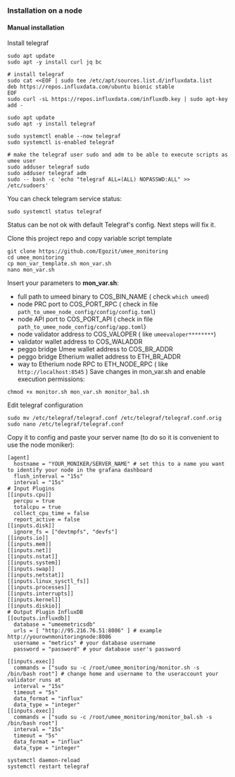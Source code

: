 ### Installation on a node

#### Manual installation

Install telegraf
```
sudo apt update
sudo apt -y install curl jq bc

# install telegraf
sudo cat <<EOF | sudo tee /etc/apt/sources.list.d/influxdata.list
deb https://repos.influxdata.com/ubuntu bionic stable
EOF
sudo curl -sL https://repos.influxdata.com/influxdb.key | sudo apt-key add -

sudo apt update
sudo apt -y install telegraf

sudo systemctl enable --now telegraf
sudo systemctl is-enabled telegraf

# make the telegraf user sudo and adm to be able to execute scripts as umee user
sudo adduser telegraf sudo
sudo adduser telegraf adm
sudo -- bash -c 'echo "telegraf ALL=(ALL) NOPASSWD:ALL" >> /etc/sudoers'
```
You can check telegram service status:
```
sudo systemctl status telegraf
```
Status can be not ok with default Telegraf's config. Next steps will fix it.

Clone this project repo and copy variable script template
```
git clone https://github.com/Egozit/umee_monitoring
cd umee_monitoring
cp mon_var_template.sh mon_var.sh
nano mon_var.sh
```

Insert your parameters to **mon_var.sh**:
* full path to umeed binary to COS_BIN_NAME ( check ```which umeed```)
* node PRC port to COS_PORT_RPC ( check in file ```path_to_umee_node_config/config/config.toml```)
* node API port to COS_PORT_API ( check in file ```path_to_umee_node_config/config/app.toml```)
* node validator address to COS_VALOPER ( like ```umeevaloper********```)
* validator wallet address to COS_WALADDR
* peggo bridge Umee wallet address to COS_BR_ADDR
* peggo bridge Etherium wallet address to ETH_BR_ADDR
* way to Etherium node RPC to ETH_NODE_RPC ( like ```http://localhost:8545``` )
Save changes in mon_var.sh and enable execution permissions:

```
chmod +x monitor.sh mon_var.sh monitor_bal.sh
```

Edit telegraf configuration
```
sudo mv /etc/telegraf/telegraf.conf /etc/telegraf/telegraf.conf.orig
sudo nano /etc/telegraf/telegraf.conf
```
Copy it to config and paste your server name (to do so it is convenient to use the node moniker):
```
[agent]
  hostname = "YOUR_MONIKER/SERVER_NAME" # set this to a name you want to identify your node in the grafana dashboard
  flush_interval = "15s"
  interval = "15s"
# Input Plugins
[[inputs.cpu]]
  percpu = true
  totalcpu = true
  collect_cpu_time = false
  report_active = false
[[inputs.disk]]
  ignore_fs = ["devtmpfs", "devfs"]
[[inputs.io]]
[[inputs.mem]]
[[inputs.net]]
[[inputs.nstat]]
[[inputs.system]]
[[inputs.swap]]
[[inputs.netstat]]
[[inputs.linux_sysctl_fs]]
[[inputs.processes]]
[[inputs.interrupts]]
[[inputs.kernel]]
[[inputs.diskio]]
# Output Plugin InfluxDB
[[outputs.influxdb]]
  database = "umeemetricsdb"
  urls = [ "http://95.216.76.51:8086" ] # example http://yourownmonitoringnode:8086
  username = "metrics" # your database username
  password = "password" # your database user's password
	
[[inputs.exec]]
  commands = ["sudo su -c /root/umee_monitoring/monitor.sh -s /bin/bash root"] # change home and username to the useraccount your validator runs at
  interval = "15s"
  timeout = "5s"
  data_format = "influx"
  data_type = "integer"
[[inputs.exec]]
  commands = ["sudo su -c /root/umee_monitoring/monitor_bal.sh -s /bin/bash root"] 
  interval = "15s"
  timeout = "5s"
  data_format = "influx"
  data_type = "integer"
```

```
systemctl daemon-reload
systemctl restart telegraf
```

